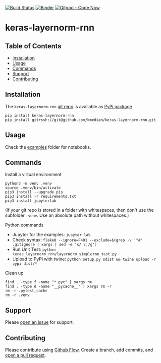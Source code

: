 [![Build Status](https://travis-ci.org/kmedian/keras-layernorm-rnn.svg?branch=master)](https://travis-ci.org/kmedian/keras-layernorm-rnn)
[![Binder](https://mybinder.org/badge.svg)](https://mybinder.org/v2/gh/kmedian/keras-layernorm-rnn/master?urlpath=lab)
[![Gitpod - Code Now](https://img.shields.io/badge/Gitpod-code%20now-blue.svg?longCache=true)](https://gitpod.io#https://github.com/kmedian/keras-layernorm-rnn)

# keras-layernorm-rnn


## Table of Contents
* [Installation](#installation)
* [Usage](#usage)
* [Commands](#commands)
* [Support](#support)
* [Contributing](#contributing)


## Installation
The `keras-layernorm-rnn` [git repo](http://github.com/kmedian/keras-layernorm-rnn) is available as [PyPi package](https://pypi.org/project/keras-layernorm-rnn)

```
pip install keras-layernorm-rnn
pip install git+ssh://git@github.com/kmedian/keras-layernorm-rnn.git
```


## Usage
Check the [examples](http://github.com/kmedian/keras-layernorm-rnn/examples) folder for notebooks.


## Commands
Install a virtual environment

```
python3 -m venv .venv
source .venv/bin/activate
pip3 install --upgrade pip
pip3 install -r requirements.txt
pip3 install jupyterlab
```

(If your git repo is stored in a folder with whitespaces, then don't use the subfolder `.venv`. Use an absolute path without whitespaces.)

Python commands

* Jupyter for the examples: `jupyter lab`
* Check syntax: `flake8 --ignore=F401 --exclude=$(grep -v '^#' .gitignore | xargs | sed -e 's/ /,/g')`
* Run Unit Test: `python keras_layernorm_rnn/layernorm_simplernn_test.py`
* Upload to PyPi with twine: `python setup.py sdist && twine upload -r pypi dist/*`

Clean up 

```
find . -type f -name "*.pyc" | xargs rm
find . -type d -name "__pycache__" | xargs rm -r
rm -r .pytest_cache
rm -r .venv
```


## Support
Please [open an issue](https://github.com/kmedian/keras-layernorm-rnn/issues/new) for support.


## Contributing
Please contribute using [Github Flow](https://guides.github.com/introduction/flow/). Create a branch, add commits, and [open a pull request](https://github.com/kmedian/keras-layernorm-rnn/compare/).
